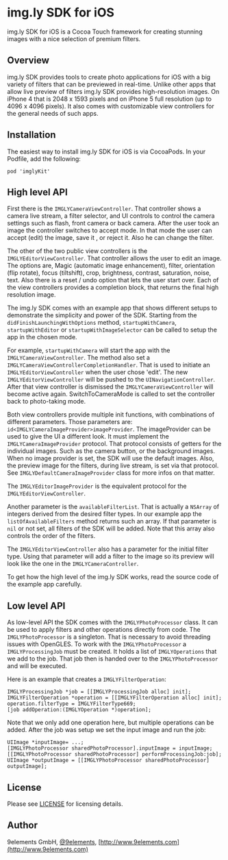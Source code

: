 # img.ly SDK for iOS

img.ly SDK for iOS is a Cocoa Touch framework for creating stunning images with a nice selection of premium filters.

## Overview

img.ly SDK provides tools to create photo applications for iOS with a big variety of filters that can be previewed in real-time. Unlike other apps that allow live preview of filters img.ly SDK provides high-resolution images. On iPhone 4 that is 2048 x 1593 pixels and on iPhone 5 full resolution (up to 4096 x 4096 pixels). It also comes with customizable view controllers for the general needs of such apps.


## Installation

The easiest way to install img.ly SDK for iOS is via CocoaPods. In your Podfile, add the following:

    pod 'imglyKit'


## High level API

First there is the `IMGLYCameraViewController`. That controller shows a camera live stream, a filter selector, and UI controls to control the camera settings such as flash, front camera or back camera. After the user took an image the controller switches to accept mode. In that mode the user can accept (edit) the image, save it , or reject it. Also he can change the filter.

The other of the two public view controllers is the `IMGLYEditorViewController`. That controller allows the user to edit an image. The options are, Magic (automatic image enhancement), filter, orientation (flip rotate), focus (tiltshift), crop, brightness, contrast, saturation, noise, text. Also there is a reset / undo option that lets the user start over. Each of the view controllers provides a completion block, that returns the final high resolution image.

The img.ly SDK comes with an example app that shows different setups to demonstrate the simplicity and power of the SDK. Starting from the `didFinishLaunchingWithOptions` method, `startupWithCamera`, `startupWithEditor` or `startupWithImageSelector` can be called to setup the app in the chosen mode.

For example, `startupWithCamera` will start the app with the `IMGLYCameraViewController`. The method also set a `IMGLYCameraViewControllerCompletionHandler`. That is used to initiate an `IMGLYEditorViewController` when the user chose 'edit'. The new `IMGLYEditorViewController` will be pushed to the `UINavigationController`. After that view controller is dismissed the `IMGLYCameraViewController` will become active again. SwitchToCameraMode is called to set the controller back to photo-taking mode.

Both view controllers provide multiple init functions, with combinations of different parameters. Those parameters are: `id<IMGLYCameraImageProvider>imageProvider`. The imageProvider can be used to give the UI a different look. It must implement the `IMGLYCameraImageProvider` protocol. That protocol consists of getters for the individual images. Such as the camera button, or the background images. When no image provider is set, the SDK will use the default images. Also, the preview image for the filters, during live stream, is set via that protocol. See `IMGLYDefaultCameraImageProvider` class for more infos on that matter.

The `IMGLYEditorImageProvider` is the equivalent protocol for the `IMGLYEditorViewController`.

Another parameter is the `availableFilterList`. That is actually a `NSArray` of integers derived from the desired filter types. In our example app the `listOfAvailableFilters` method returns such an array. If that parameter is `nil` or not set, all filters of the SDK will be added. Note that this array also controls the order of the filters.

The `IMGLYEditorViewController` also has a parameter for the initial filter type. Using that parameter will add a filter to the image so its preview will look like the one in the `IMGLYCameraController`.

To get how the high level of the img.ly SDK works, read the source code of the example app carefully.


## Low level API

As low-level API the SDK comes with the `IMGLYPhotoProcessor` class. It can be used to apply filters and other operations directly from code. The `IMGLYPhotoProcessor` is a singleton. That is necessary to avoid threading issues with OpenGLES. To work with the `IMGLYPhotoProcessor` a `IMGLYProcessingJob` must be created. It holds a list of `IMGLYOperations` that we add to the job. That job then is handed over to the `IMGLYPhotoProcessor` and will be executed.

Here is an example that creates a `IMGLYFilterOperation`:

    IMGLYProcessingJob *job = [[IMGLYProcessingJob alloc] init];
    IMGLYFilterOperation *operation = [[IMGLYFilterOperation alloc] init];
    operation.filterType = IMGLYFilterType669;
    [job addOperation:(IMGLYOperation *)operation];

Note that we only add one operation here, but multiple operations can be added. After the job was setup we set the input image and run the job:

    UIImage *inputImage= ...;
    [IMGLYPhotoProcessor sharedPhotoProcessor].inputImage = inputImage;
    [[IMGLYPhotoProcessor sharedPhotoProcessor] performProcessingJob:job];
    UIImage *outputImage = [[IMGLYPhotoProcessor sharedPhotoProcessor] outputImage];


## License

Please see [LICENSE](https://github.com/imgly/imgly-sdk-ios/blob/master/LICENSE) for licensing details.

## Author

9elements GmbH, [@9elements](https://twitter.com/9elements), [http://www.9elements.com](http://www.9elements.com)
